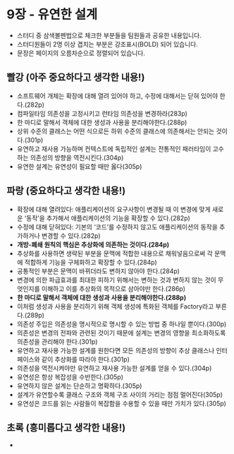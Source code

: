 # 9장 - 유연한 설계

- 스터디 중 삼색볼펜법으로 체크한 부분들을 팀원들과 공유한 내용입니다.
- 스터디원들이 2명 이상 겹치는 부분은 강조표시(BOLD) 되어 있습니다.
- 문장은 페이지의 오름차순으로 정렬되어 있습니다.

##  빨강 (아주 중요하다고 생각한 내용!)
- 소프트웨어 개체는 확장에 대해 열려 있어야 하고, 수정에 대해서는 닫혀 있어야 한다.(282p)
- 컴파일타임 의존성을 고정시키고 런타임 의존성을 변경하라(283p)
- 한 마디로 말해서 객체에 대한 생성과 사용을 분리해야한다.(288p)
- 상위 수준의 클래스는 어떤 식으로든 하위 수준의 클래스에 의존해서는 안되는 것이다.(301p)
- 유연하고 재사용 가능하며 컨텍스트에 독립적인 설계는 전통적인 패러타임이 고수하는 의존성의 방향을 역전시킨다.(304p)
- 유연한 설계는 유연성이 필요할 때만 옳다(305p)

##  파랑 (중요하다고 생각한 내용!)

- 확장에 대해 열려있다: 애플리케이션의 요구사항이 변경될 때 이 변경에 맞게 새로운 ‘동작’을 추가해서 애플리케이션의 기능을 확장할 수 있다.(282p)
- 수정에 대해 닫혀있다: 기본의 ‘코드’를 수정하지 않고도 애플리케이션의 동작을 추가하거나 변경할 수 있다.(282p)
- **개방-폐쇄 원칙의 핵심은 추상화에 의존하는 것이다.(284p)**
- 추상화를 사용하면 생략된 부분을 문맥에 적합한 내용으로 채워넣음으로써 각 문맥에 적합하게 기능을 구체화하고 확장할 수 있다.(284p)
- 공통적인 부분은 문맥이 바뀌더라도 변하지 않아야 한다.(284p)
- 변경에 의한 파급효과를 최대한 피하기 위해서는 변하는 것과 변하지 않는 것이 무엇인지를 이해하고 이를 추상화의 목적으로 삼아야만 한다.(286p)
- **한 마디로 말해서 객체에 대한 생성과 사용을 분리해야한다.(288p)**
- 이처럼 생성과 사용을 분리하기 위해 객체 생성에 특화된 객체를 Factory라고 부른다.(289p)
- 의존성 주입은 의존성을 명시적으로 명시할 수 있는 방법 중 하나일 뿐이다.(300p)
- 의존성은 변경의 전파와 관련된 것이기 때문에 설계는 변경의 영향을 최소화하도록 의존성을 관리해야 한다.(301p)
- 유연하고 재사용 가능한 설계를 원한다면 모든 의존성의 방향이 추상 클래스나 인터페이스와 같이 추상화를 따라야 한다.(301p)
- 의존성을 역전시켜야만 유연하고 재사용 가능한 설계를 얻을 수 있다.(304p)
- 유연성은 항상 복잡성을 수반한다.(305p)
- 유연하지 않은 설계는 단순하고 명확하다.(305p)
- 설계가 유연할수록 클래스 구조와 객체 구조 사이의 거리는 점점 멀어진다(305p)
- 유연성은 코드를 읽는 사람들이 복잡함을 수용할 수 있을 때만 가치가 있다.(305p)

##  초록 (흥미롭다고 생각한 내용!)
- 
